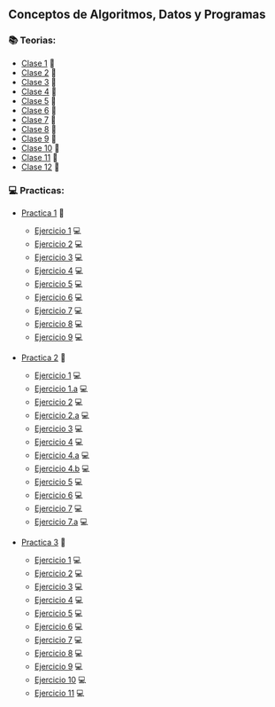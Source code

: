 ## Conceptos de Algoritmos, Datos y Programas 

### :books: Teorias:
* [Clase 1](Teorias/teoria_1.pdf) :open_book:
* [Clase 2](Teorias/teoria_2.pdf) :open_book:
* [Clase 3](Teorias/teoria_3.pdf) :open_book:
* [Clase 4](Teorias/teoria_4.pdf) :open_book:
* [Clase 5](Teorias/teoria_5.pdf) :open_book:
* [Clase 6](Teorias/teoria_6.pdf) :open_book:
* [Clase 7](Teorias/teoria_7.pdf) :open_book:
* [Clase 8](Teorias/teoria_8.pdf) :open_book:
* [Clase 9](Teorias/teoria_9.pdf) :open_book:
* [Clase 10](Teorias/teoria_10.pdf) :open_book:
* [Clase 11](Teorias/teoria_11.pdf) :open_book:
* [Clase 12](Teorias/teroria_12.pdf) :open_book:

 ### 💻 Practicas: 
 
 * [Practica 1](https://github.com/Caarito/Materia-CADP/blob/main/Practicas/Practica%201/Practica%201%20cadp.pdf) :page_facing_up:
     - [Ejercicio 1](https://github.com/Caarito/Materia-CADP/blob/main/Practicas/Practica%201/Resoluci%C3%B3n%20Practica/punto1.pas) :computer:      
     - [Ejercicio 2](https://github.com/Caarito/Materia-CADP/blob/main/Practicas/Practica%201/Resoluci%C3%B3n%20Practica/punto2.pas) :computer:
     - [Ejercicio 3](https://github.com/Caarito/Materia-CADP/blob/main/Practicas/Practica%201/Resoluci%C3%B3n%20Practica/punto3.pas) :computer:
     - [Ejercicio 4](https://github.com/Caarito/Materia-CADP/blob/main/Practicas/Practica%201/Resoluci%C3%B3n%20Practica/punto4.pas) :computer:
     - [Ejercicio 5](https://github.com/Caarito/Materia-CADP/blob/main/Practicas/Practica%201/Resoluci%C3%B3n%20Practica/punto5.pas) :computer:
     - [Ejercicio 6](https://github.com/Caarito/Materia-CADP/blob/main/Practicas/Practica%201/Resoluci%C3%B3n%20Practica/punto6.pas) :computer:
     - [Ejercicio 7](https://github.com/Caarito/Materia-CADP/blob/main/Practicas/Practica%201/Resoluci%C3%B3n%20Practica/punto7.pas) :computer:
     - [Ejercicio 8](https://github.com/Caarito/Materia-CADP/blob/main/Practicas/Practica%201/Resoluci%C3%B3n%20Practica/punto8.pas) :computer:
     - [Ejercicio 9](https://github.com/Caarito/Materia-CADP/blob/main/Practicas/Practica%201/Resoluci%C3%B3n%20Practica/punto9.pas) :computer:
     
 * [Practica 2](https://github.com/Caarito/Materia-CADP/blob/main/Practicas/Practica%202/Practica_2.pdf) :page_facing_up:     
     - [Ejercicio 1](https://github.com/Caarito/Materia-CADP/blob/main/Practicas/Practica%202/Resoluci%C3%B3n%20Practica/punto1.pas) :computer:
     - [Ejercicio 1.a](https://github.com/Caarito/Materia-CADP/blob/main/Practicas/Practica%202/Resoluci%C3%B3n%20Practica/punto1a.pas) :computer:      
     - [Ejercicio 2](https://github.com/Caarito/Materia-CADP/blob/main/Practicas/Practica%202/Resoluci%C3%B3n%20Practica/punto2.pas) :computer:
     - [Ejercicio 2.a](https://github.com/Caarito/Materia-CADP/blob/main/Practicas/Practica%202/Resoluci%C3%B3n%20Practica/punto2a.pas) :computer:
     - [Ejercicio 3](https://github.com/Caarito/Materia-CADP/blob/main/Practicas/Practica%202/Resoluci%C3%B3n%20Practica/punto3.pas) :computer:
     - [Ejercicio 4](https://github.com/Caarito/Materia-CADP/blob/main/Practicas/Practica%202/Resoluci%C3%B3n%20Practica/punto4.pas) :computer:
     - [Ejercicio 4.a](https://github.com/Caarito/Materia-CADP/blob/main/Practicas/Practica%202/Resoluci%C3%B3n%20Practica/punto4a.pas) :computer:
     - [Ejercicio 4.b](https://github.com/Caarito/Materia-CADP/blob/main/Practicas/Practica%202/Resoluci%C3%B3n%20Practica/punto4b.pas) :computer:
     - [Ejercicio 5](https://github.com/Caarito/Materia-CADP/blob/main/Practicas/Practica%202/Resoluci%C3%B3n%20Practica/punto5.pas) :computer:
     - [Ejercicio 6](https://github.com/Caarito/Materia-CADP/blob/main/Practicas/Practica%202/Resoluci%C3%B3n%20Practica/punto6.pas) :computer:
     - [Ejercicio 7](https://github.com/Caarito/Materia-CADP/blob/main/Practicas/Practica%202/Resoluci%C3%B3n%20Practica/punto7.pas) :computer:
     - [Ejercicio 7.a](https://github.com/Caarito/Materia-CADP/blob/main/Practicas/Practica%202/Resoluci%C3%B3n%20Practica/punto7a.pas) :computer:
     
          
 * [Practica 3](https://github.com/Caarito/Materia-CADP/blob/main/Practicas/Practica%203/practica_3.pdf) :page_facing_up:     
     - [Ejercicio 1](https://github.com/Caarito/Materia-CADP/blob/main/Practicas/Practica%203/Resoluci%C3%B3n%20Practica/punto1.pas) :computer:  
     - [Ejercicio 2](https://github.com/Caarito/Materia-CADP/blob/main/Practicas/Practica%203/Resoluci%C3%B3n%20Practica/punto2.pas) :computer:
     - [Ejercicio 3](https://github.com/Caarito/Materia-CADP/blob/main/Practicas/Practica%203/Resoluci%C3%B3n%20Practica/punto3.pas) :computer:  
     - [Ejercicio 4](https://github.com/Caarito/Materia-CADP/blob/main/Practicas/Practica%203/Resoluci%C3%B3n%20Practica/punto4.pas) :computer:
     - [Ejercicio 5](https://github.com/Caarito/Materia-CADP/blob/main/Practicas/Practica%203/Resoluci%C3%B3n%20Practica/punto5.pas) :computer:
     - [Ejercicio 6](https://github.com/Caarito/Materia-CADP/blob/main/Practicas/Practica%203/Resoluci%C3%B3n%20Practica/punto6.pas) :computer:
     - [Ejercicio 7](https://github.com/Caarito/Materia-CADP/blob/main/Practicas/Practica%203/Resoluci%C3%B3n%20Practica/punto7.pas) :computer:
     - [Ejercicio 8](https://github.com/Caarito/Materia-CADP/blob/main/Practicas/Practica%203/Resoluci%C3%B3n%20Practica/punto8.pas) :computer:
     - [Ejercicio 9](https://github.com/Caarito/Materia-CADP/blob/main/Practicas/Practica%203/Resoluci%C3%B3n%20Practica/punto9.pas) :computer:
     - [Ejercicio 10](https://github.com/Caarito/Materia-CADP/blob/main/Practicas/Practica%203/Resoluci%C3%B3n%20Practica/punto10.pas) :computer:
     - [Ejercicio 11](https://github.com/Caarito/Materia-CADP/blob/main/Practicas/Practica%203/Resoluci%C3%B3n%20Practica/punto11.pas) :computer:

     
     
     


